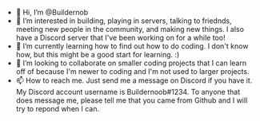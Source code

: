 - 👋 Hi, I’m @Buildernob
- 👀 I’m interested in building, playing in servers, talking to friednds, meeting new people in the community, and making new things. I also have a Discord server that I've been working on for a while too!
- 🌱 I’m currently learning how to find out how to do coding. I don't know how, but this might be a good start for learning. :)
- 💞️ I’m looking to collaborate on smaller coding projects that I can learn off of because I'm newer to coding and I'm not used to larger projects.
- 📫 How to reach me. Just send me a message on Discord if you have it. My Discord account username is Buildernoob#1234. To anyone that does message me, please tell me that you came from Github and I will try to repond when I can.

<!---
Buildernoob is just a noob that plays Minecraft and is just trying to learn more things from the community!
--->

